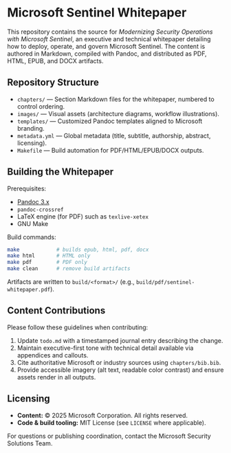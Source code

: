 # Microsoft Sentinel Whitepaper

This repository contains the source for *Modernizing Security Operations with Microsoft Sentinel*, an executive and technical whitepaper detailing how to deploy, operate, and govern Microsoft Sentinel. The content is authored in Markdown, compiled with Pandoc, and distributed as PDF, HTML, EPUB, and DOCX artifacts.

## Repository Structure

- `chapters/` — Section Markdown files for the whitepaper, numbered to control ordering.
- `images/` — Visual assets (architecture diagrams, workflow illustrations).
- `templates/` — Customized Pandoc templates aligned to Microsoft branding.
- `metadata.yml` — Global metadata (title, subtitle, authorship, abstract, licensing).
- `Makefile` — Build automation for PDF/HTML/EPUB/DOCX outputs.

## Building the Whitepaper

Prerequisites:

- [Pandoc 3.x](https://pandoc.org/installing.html)
- `pandoc-crossref`
- LaTeX engine (for PDF) such as `texlive-xetex`
- GNU Make

Build commands:

```sh
make            # builds epub, html, pdf, docx
make html       # HTML only
make pdf        # PDF only
make clean      # remove build artifacts
```

Artifacts are written to `build/<format>/` (e.g., `build/pdf/sentinel-whitepaper.pdf`).

## Content Contributions

Please follow these guidelines when contributing:

1. Update `todo.md` with a timestamped journal entry describing the change.
2. Maintain executive-first tone with technical detail available via appendices and callouts.
3. Cite authoritative Microsoft or industry sources using `chapters/bib.bib`.
4. Provide accessible imagery (alt text, readable color contrast) and ensure assets render in all outputs.

## Licensing

- **Content:** © 2025 Microsoft Corporation. All rights reserved.
- **Code & build tooling:** MIT License (see `LICENSE` where applicable).

For questions or publishing coordination, contact the Microsoft Security Solutions Team.
